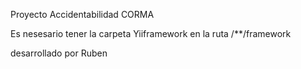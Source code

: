 Proyecto Accidentabilidad CORMA

Es nesesario tener la carpeta Yiiframework en la ruta /**/framework

desarrollado por Ruben
